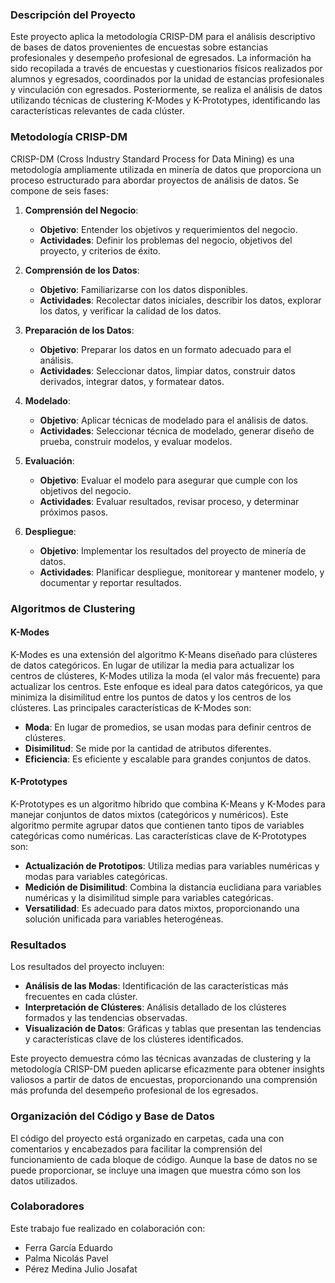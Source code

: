 ### Descripción del Proyecto

Este proyecto aplica la metodología CRISP-DM para el análisis descriptivo de bases de datos provenientes de encuestas sobre estancias profesionales y desempeño profesional de egresados. La información ha sido recopilada a través de encuestas y cuestionarios físicos realizados por alumnos y egresados, coordinados por la unidad de estancias profesionales y vinculación con egresados. Posteriormente, se realiza el análisis de datos utilizando técnicas de clustering K-Modes y K-Prototypes, identificando las características relevantes de cada clúster.

### Metodología CRISP-DM

CRISP-DM (Cross Industry Standard Process for Data Mining) es una metodología ampliamente utilizada en minería de datos que proporciona un proceso estructurado para abordar proyectos de análisis de datos. Se compone de seis fases:

1. **Comprensión del Negocio**:
   - **Objetivo**: Entender los objetivos y requerimientos del negocio.
   - **Actividades**: Definir los problemas del negocio, objetivos del proyecto, y criterios de éxito.
   
2. **Comprensión de los Datos**:
   - **Objetivo**: Familiarizarse con los datos disponibles.
   - **Actividades**: Recolectar datos iniciales, describir los datos, explorar los datos, y verificar la calidad de los datos.

3. **Preparación de los Datos**:
   - **Objetivo**: Preparar los datos en un formato adecuado para el análisis.
   - **Actividades**: Seleccionar datos, limpiar datos, construir datos derivados, integrar datos, y formatear datos.

4. **Modelado**:
   - **Objetivo**: Aplicar técnicas de modelado para el análisis de datos.
   - **Actividades**: Seleccionar técnica de modelado, generar diseño de prueba, construir modelos, y evaluar modelos.

5. **Evaluación**:
   - **Objetivo**: Evaluar el modelo para asegurar que cumple con los objetivos del negocio.
   - **Actividades**: Evaluar resultados, revisar proceso, y determinar próximos pasos.

6. **Despliegue**:
   - **Objetivo**: Implementar los resultados del proyecto de minería de datos.
   - **Actividades**: Planificar despliegue, monitorear y mantener modelo, y documentar y reportar resultados.

### Algoritmos de Clustering

#### K-Modes

K-Modes es una extensión del algoritmo K-Means diseñado para clústeres de datos categóricos. En lugar de utilizar la media para actualizar los centros de clústeres, K-Modes utiliza la moda (el valor más frecuente) para actualizar los centros. Este enfoque es ideal para datos categóricos, ya que minimiza la disimilitud entre los puntos de datos y los centros de los clústeres. Las principales características de K-Modes son:

- **Moda**: En lugar de promedios, se usan modas para definir centros de clústeres.
- **Disimilitud**: Se mide por la cantidad de atributos diferentes.
- **Eficiencia**: Es eficiente y escalable para grandes conjuntos de datos.

#### K-Prototypes

K-Prototypes es un algoritmo híbrido que combina K-Means y K-Modes para manejar conjuntos de datos mixtos (categóricos y numéricos). Este algoritmo permite agrupar datos que contienen tanto tipos de variables categóricas como numéricas. Las características clave de K-Prototypes son:

- **Actualización de Prototipos**: Utiliza medias para variables numéricas y modas para variables categóricas.
- **Medición de Disimilitud**: Combina la distancia euclidiana para variables numéricas y la disimilitud simple para variables categóricas.
- **Versatilidad**: Es adecuado para datos mixtos, proporcionando una solución unificada para variables heterogéneas.

### Resultados

Los resultados del proyecto incluyen:

- **Análisis de las Modas**: Identificación de las características más frecuentes en cada clúster.
- **Interpretación de Clústeres**: Análisis detallado de los clústeres formados y las tendencias observadas.
- **Visualización de Datos**: Gráficas y tablas que presentan las tendencias y características clave de los clústeres identificados.

Este proyecto demuestra cómo las técnicas avanzadas de clustering y la metodología CRISP-DM pueden aplicarse eficazmente para obtener insights valiosos a partir de datos de encuestas, proporcionando una comprensión más profunda del desempeño profesional de los egresados.

### Organización del Código y Base de Datos
El código del proyecto está organizado en carpetas, cada una con comentarios y encabezados para facilitar la comprensión del funcionamiento de cada bloque de código. Aunque la base de datos no se puede proporcionar, se incluye una imagen que muestra cómo son los datos utilizados.

### Colaboradores
Este trabajo fue realizado en colaboración con:

- Ferra García Eduardo
- Palma Nicolás Pavel
- Pérez Medina Julio Josafat
